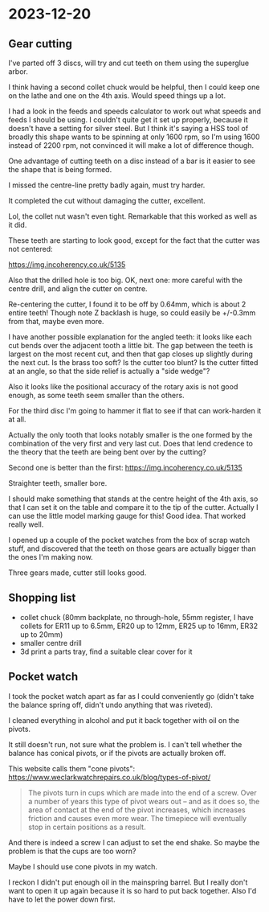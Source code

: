 # 2023-12-20

## Gear cutting

I've parted off 3 discs, will try and cut teeth on them using the superglue arbor.

I think having a second collet chuck would be helpful, then I could keep one on the lathe
and one on the 4th axis. Would speed things up a lot.

I had a look in the feeds and speeds calculator to work out what speeds and feeds I should be using.
I couldn't quite get it set up properly, because it doesn't have a setting for silver steel. But I
think it's saying a HSS tool of broadly this shape wants to be spinning at only 1600 rpm, so I'm
using 1600 instead of 2200 rpm, not convinced it will make a lot of difference though.

One advantage of cutting teeth on a disc instead of a bar is it easier to see the shape that is being
formed.

I missed the centre-line pretty badly again, must try harder.

It completed the cut without damaging the cutter, excellent.

Lol, the collet nut wasn't even tight. Remarkable that this worked as well as it did.

These teeth are starting to look good, except for the fact that the cutter was not centered:

https://img.incoherency.co.uk/5135

Also that the drilled hole is too big. OK, next one: more careful with the centre drill, and align the cutter on centre.

Re-centering the cutter, I found it to be off by 0.64mm, which is about 2 entire teeth! Though note Z backlash is
huge, so could easily be +/-0.3mm from that, maybe even more.

I have another possible explanation for the angled teeth: it looks like each cut bends over the adjacent tooth a little
bit. The gap between the teeth is largest on the most recent cut, and then that gap closes up slightly during the next cut.
Is the brass too soft? Is the cutter too blunt? Is the cutter fitted at an angle, so that the side relief is actually
a "side wedge"?

Also it looks like the positional accuracy of the rotary axis is not good enough, as some teeth seem smaller than the others.

For the third disc I'm going to hammer it flat to see if that can work-harden it at all.

Actually the only tooth that looks notably smaller is the one formed by the combination of the very first and very last
cut. Does that lend credence to the theory that the teeth are being bent over by the cutting?

Second one is better than the first: https://img.incoherency.co.uk/5135

Straighter teeth, smaller bore.

I should make something that stands at the centre height of the 4th axis, so that I can set it on the table and compare it to the tip of
the cutter. Actually I can use the little model marking gauge for this! Good idea. That worked really well.

I opened up a couple of the pocket watches from the box of scrap watch stuff, and discovered that the teeth on those gears are actually
bigger than the ones I'm making now.

Three gears made, cutter still looks good.

## Shopping list

 * collet chuck (80mm backplate, no through-hole, 55mm register, I have collets for ER11 up to 6.5mm, ER20 up to 12mm, ER25 up to 16mm, ER32 up to 20mm)
 * smaller centre drill
 * 3d print a parts tray, find a suitable clear cover for it

## Pocket watch

I took the pocket watch apart as far as I could conveniently go (didn't take the balance spring off, didn't undo
anything that was riveted).

I cleaned everything in alcohol and put it back together with oil on the pivots.

It still doesn't run, not sure what the problem is. I can't tell whether the balance has conical pivots, or
if the pivots are actually broken off.

This website calls them "cone pivots": https://www.weclarkwatchrepairs.co.uk/blog/types-of-pivot/

> The pivots turn in cups which are made into the end of a screw. Over a number
> of years this type of pivot wears out – and as it does so, the area of contact
> at the end of the pivot increases, which increases friction and causes even
> more wear. The timepiece will eventually stop in certain positions as a result.

And there is indeed a screw I can adjust to set the end shake. So maybe the problem is that the cups are too worn?

Maybe I should use cone pivots in my watch.

I reckon I didn't put enough oil in the mainspring barrel. But I really don't want to open it up again because it is
so hard to put back together. Also I'd have to let the power down first.
